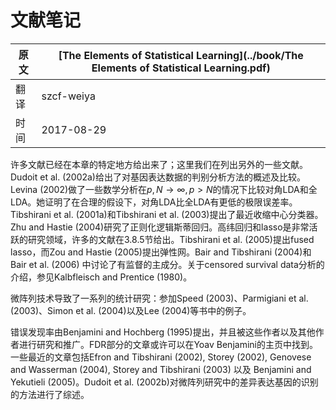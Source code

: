 # 文献笔记

| 原文   | [The Elements of Statistical Learning](../book/The Elements of Statistical Learning.pdf) |
| ---- | ---------------------------------------- |
| 翻译   | szcf-weiya                               |
| 时间   | 2017-08-29                   |

许多文献已经在本章的特定地方给出来了；这里我们在列出另外的一些文献。Dudoit et al. (2002a)给出了对基因表达数据的判别分析方法的概述及比较。Levina (2002)做了一些数学分析在$p, N\rightarrow \infty, p>N$的情况下比较对角LDA和全LDA。她证明了在合理的假设下，对角LDA比全LDA有更低的极限误差率。Tibshirani et al. (2001a)和Tibshirani et al. (2003)提出了最近收缩中心分类器。Zhu and Hastie (2004)研究了正则化逻辑斯蒂回归。高纬回归和lasso是非常活跃的研究领域，许多的文献在3.8.5节给出。Tibshirani et al. (2005)提出fused lasso，而Zou and Hastie (2005)提出弹性网。Bair and Tibshirani (2004)和 Bair et al. (2006) 中讨论了有监督的主成分。关于censored survival data分析的介绍，参见Kalbfleisch and Prentice (1980)。

微阵列技术导致了一系列的统计研究：参加Speed (2003)、Parmigiani et al. (2003)、Simon et al. (2004)以及Lee (2004)等书中的例子。

错误发现率由Benjamini and Hochberg (1995)提出，并且被这些作者以及其他作者进行研究和推广。FDR部分的文章或许可以在Yoav Benjamini的主页中找到。一些最近的文章包括Efron and Tibshirani (2002), Storey (2002), Genovese and Wasserman (2004), Storey and Tibshirani (2003) 以及 Benjamini and Yekutieli (2005)。Dudoit et al. (2002b)对微阵列研究中的差异表达基因的识别的方法进行了综述。
